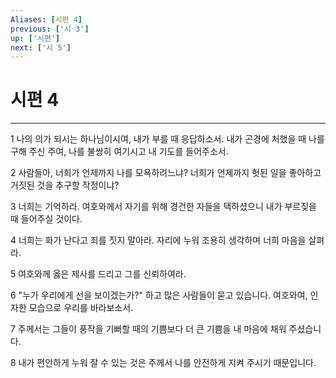 ```yaml
---
Aliases: [시편 4]
previous: ['시 3']
up: ['시편']
next: ['시 5']
---
```

# 시편 4

***


1 나의 의가 되시는 하나님이시여, 내가 부를 때 응답하소서. 내가 곤경에 처했을 때 나를 구해 주신 주여, 나를 불쌍히 여기시고 내 기도를 들어주소서. 

2 사람들아, 너희가 언제까지 나를 모욕하려느냐? 너희가 언제까지 헛된 일을 좋아하고 거짓된 것을 추구할 작정이냐? 

3 너희는 기억하라. 여호와께서 자기를 위해 경건한 자들을 택하셨으니 내가 부르짖을 때 들어주실 것이다. 

4 너희는 화가 난다고 죄를 짓지 말아라. 자리에 누워 조용히 생각하며 너희 마음을 살펴라. 

5 여호와께 옳은 제사를 드리고 그를 신뢰하여라. 

6 "누가 우리에게 선을 보이겠는가?" 하고 많은 사람들이 묻고 있습니다. 여호와여, 인자한 모습으로 우리를 바라보소서. 

7 주께서는 그들이 풍작을 기뻐할 때의 기쁨보다 더 큰 기쁨을 내 마음에 채워 주셨습니다. 

8 내가 편안하게 누워 잘 수 있는 것은 주께서 나를 안전하게 지켜 주시기 때문입니다.
